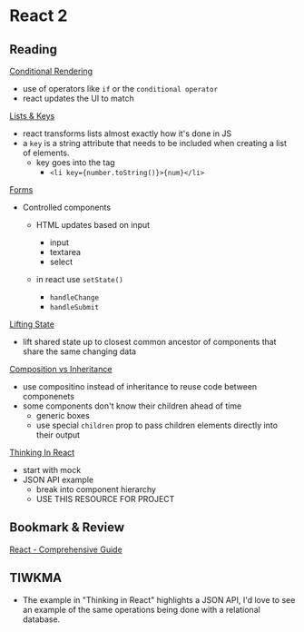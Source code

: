 # React 2

## Reading
[Conditional Rendering](https://reactjs.org/docs/conditional-rendering.html)
- use of operators like `if` or the `conditional operator`
- react updates the UI to match


[Lists & Keys](https://reactjs.org/docs/lists-and-keys.html)
- react transforms lists almost exactly how it's done in JS
- a `key` is a string attribute that needs to be included when creating a list of elements.
    - key goes into the tag
        - `<li key={number.toString()}>{num}</li>`


[Forms](https://reactjs.org/docs/forms.html)
- Controlled components
    - HTML updates based on input
        - input
        - textarea
        - select

    - in react use `setState()`
        - `handleChange`
        - `handleSubmit`


[Lifting State](https://reactjs.org/docs/lifting-state-up.html)
- lift shared state up to closest common ancestor of components that share the same changing data


[Composition vs Inheritance](https://reactjs.org/docs/composition-vs-inheritance.html)
- use compositino instead of inheritance to reuse code between componenets
- some components don't know their children ahead of time
    - generic boxes
    - use special `children` prop to pass children elements directly into their output


[Thinking In React](https://reactjs.org/docs/thinking-in-react.html)
- start with mock
- JSON API example
    - break into component hierarchy
    - USE THIS RESOURCE FOR PROJECT


## Bookmark & Review
[React - Comprehensive Guide](https://tylermcginnis.com/reactjs-tutorial-a-comprehensive-guide-to-building-apps-with-react/)


## TIWKMA
- The example in "Thinking in React" highlights a JSON API, I'd love to see an example of the same operations being done with a relational database.